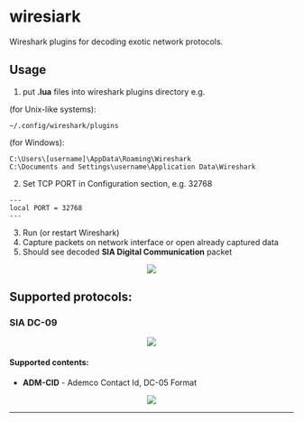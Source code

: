# wiresiark
Wireshark plugins for decoding exotic network protocols.

## Usage
1. put **.lua** files into wireshark plugins directory e.g. 

(for Unix-like systems):
````shell
~/.config/wireshark/plugins
````
(for Windows):
````shell
C:\Users\[username]\AppData\Roaming\Wireshark
C:\Documents and Settings\username\Application Data\Wireshark
````

2. Set TCP PORT in Configuration section, e.g. 32768
```
---
local PORT = 32768
---
```
3. Run (or restart Wireshark)
4. Capture packets on network interface or open already captured data
5. Should see decoded **SIA Digital Communication** packet

<p align="center">
  <img src="https://github.com/pa810p/wiresiark/assets/46489402/4de4c3a2-be6a-49b4-bb2a-1f46efa49f24">
</p>

## Supported protocols:

### SIA DC-09
<p align="center">
  <img src="https://github.com/pa810p/wiresiark/assets/46489402/2e724cab-fb89-4fae-83bc-7eb73e022a4d">
</p>

#### Supported contents:

- **ADM-CID** - Ademco Contact Id, DC-05 Format

<p align="center">
  <img src="https://github.com/pa810p/wiresiark/assets/46489402/296937c1-a278-4d7c-9c04-9cd1bac63212">  
</p>

---



